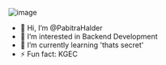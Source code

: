 ![image](https://github.com/user-attachments/assets/8839f064-7eb9-48ef-8a4f-e98c88ed8bd3)

- 👋 Hi, I’m @PabitraHalder
- 👀 I’m interested in Backend Development
- 🌱 I’m currently learning 'thats secret'
- ⚡ Fun fact: KGEC

<!---
PabitraHalder/PabitraHalder is a ✨ special ✨ repository because its `README.md` (this file) appears on your GitHub profile.
You can click the Preview link to take a look at your changes.
--->
